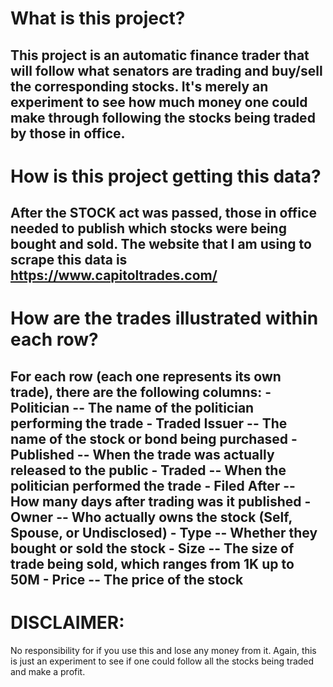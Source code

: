 # What is this project?
This project is an automatic finance trader that will follow what senators are
trading and buy/sell the corresponding stocks. It's merely an experiment to
see how much money one could make through following the stocks being traded
by those in office.
---
# How is this project getting this data?
After the STOCK act was passed, those in office needed to publish which stocks
were being bought and sold. The website that I am using to scrape this data is
https://www.capitoltrades.com/
---
# How are the trades illustrated within each row?
For each row (each one represents its own trade), there are the following columns:
    - Politician -- The name of the politician performing the trade
    - Traded Issuer -- The name of the stock or bond being purchased
    - Published -- When the trade was actually released to the public
    - Traded -- When the politician performed the trade
    - Filed After -- How many days after trading was it published
    - Owner -- Who actually owns the stock (Self, Spouse, or Undisclosed)
    - Type -- Whether they bought or sold the stock
    - Size -- The size of trade being sold, which ranges from 1K up to 50M
    - Price -- The price of the stock
---
# DISCLAIMER:
No responsibility for if you use this and lose any money from it. Again, this
is just an experiment to see if one could follow all the stocks being traded
and make a profit.